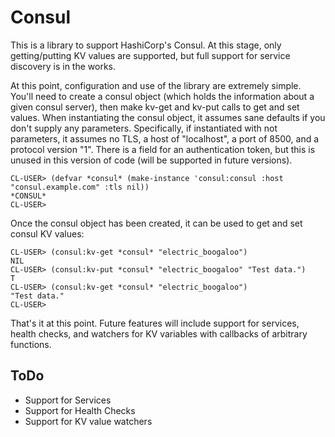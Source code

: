 # Consul

This is a library to support HashiCorp's Consul. At this stage, only
getting/putting KV values are supported, but full support for service
discovery is in the works.

At this point, configuration and use of the library are extremely
simple. You'll need to create a consul object (which holds the
information about a given consul server), then make kv-get and kv-put
calls to get and set values. When instantiating the consul object, it
assumes sane defaults if you don't supply any
parameters. Specifically, if instantiated with not parameters, it
assumes no TLS, a host of "localhost", a port of 8500, and a protocol
version "1". There is a field for an authentication token, but this is
unused in this version of code (will be supported in future versions).

```
CL-USER> (defvar *consul* (make-instance 'consul:consul :host "consul.example.com" :tls nil))
*CONSUL*
CL-USER> 
```

Once the consul object has been created, it can be used to get and set
consul KV values:

```
CL-USER> (consul:kv-get *consul* "electric_boogaloo")
NIL
CL-USER> (consul:kv-put *consul* "electric_boogaloo" "Test data.")
T
CL-USER> (consul:kv-get *consul* "electric_boogaloo")
"Test data."
CL-USER> 
```

That's it at this point. Future features will include support for
services, health checks, and watchers for KV variables with callbacks
of arbitrary functions.

## ToDo

* Support for Services
* Support for Health Checks
* Support for KV value watchers
